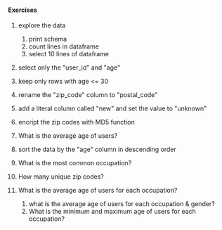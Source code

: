 #### Exercises


1. explore the data 
    1. print schema
    2. count lines in dataframe
    3. select 10 lines of dataframe
    
    
2. select only the "user_id" and "age"

3. keep only rows with age <= 30

4. rename the "zip_code" column to "postal_code"

5. add a literal column called "new" and set the value to "unknown"

6. encript the zip codes with MD5 function
    
7. What is the average age of users?

8. sort the data by the "age" column in descending order

9. What is the most common occupation?

10. How many unique zip codes?

11. What is the average age of users for each occupation?
    1. what is the average age of users for each occupation & gender?
    2. What is the minimum and maximum age of users for each occupation?
    
    
 